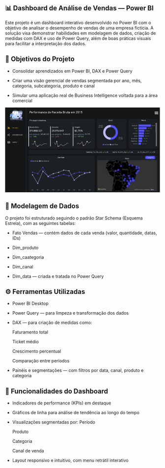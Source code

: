 ## 📊 Dashboard de Análise de Vendas — Power BI
Este projeto é um dashboard interativo desenvolvido no Power BI com o objetivo de analisar o desempenho de vendas de uma empresa fictícia. A solução visa demonstrar habilidades em modelagem de dados, criação de medidas com DAX e uso de Power Query, além de boas práticas visuais para facilitar a interpretação dos dados.

## 🧠 Objetivos do Projeto
- Consolidar aprendizados em Power BI, DAX e Power Query

- Criar uma visão gerencial de vendas segmentada por ano, mês, categoria, subcategoria, produto e canal

- Simular uma aplicação real de Business Intelligence voltada para a área comercial

 ![Interface do dashboard de vendas](projeto_bi.PNG)

## 🧩 Modelagem de Dados
O projeto foi estruturado seguindo o padrão Star Schema (Esquema Estrela), com as seguintes tabelas:

- Fato Vendas — contém dados de cada venda (valor, quantidade, datas, IDs)

- Dim_produto

- Dim_caategoria

- Dim_canal

- Dim_data — criada e tratada no Power Query

## ⚙️ Ferramentas Utilizadas
- Power BI Desktop

- Power Query — para limpeza e transformação dos dados

- DAX — para criação de medidas como:

    Faturamento total

    Ticket médio

    Crescimento percentual

    Comparação entre períodos

- Painéis e segmentações — com filtros por data, canal, produto e categoria

## 🔎 Funcionalidades do Dashboard
- Indicadores de performance (KPIs) em destaque

- Gráficos de linha para análise de tendência ao longo do tempo

- Visualizações segmentadas por:
  Período

  Produto

  Categoria

  Canal de venda

- Layout responsivo e intuitivo, com menu retrátil interativo
